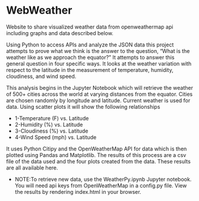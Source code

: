 # WebWeather
Website to share visualized weather data from openweathermap api including graphs and data described below. 

Using Python to access APIs and analyze the JSON data this project attempts to prove what we think is the answer to the question, “What is the weather like as we approach the equator?” It attempts to answer this general question in four specific ways. It looks at the weather variation with respect to the latitude in the measurement of temperature, humidity, cloudiness, and wind speed. 
                                                
This analysis begins in the Jupyter Notebook which will retrieve the weather of 500+ cities across the world at varying distances from the equator. Cities are chosen randomly by longitude and latitude. Current weather is used for data. Using scatter plots it will show the following relationships
* 1-Temperature (F) vs. Latitude
* 2-Humidity (%) vs. Latitude
* 3-Cloudiness (%) vs. Latitude
* 4-Wind Speed (mph) vs. Latitude

It uses Python Citipy and the OpenWeatherMap API for data which is then plotted using Pandas and Matplotlib. The results of this process are a csv file of the data used and the four plots created from the data. These results are all available here.

* NOTE:To retrieve new data, use the WeatherPy.ipynb Jupyter notebook. You will need api keys from OpenWeatherMap in a config.py file. View the results by rendering index.html in your browser.